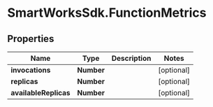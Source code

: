 # SmartWorksSdk.FunctionMetrics

## Properties

Name | Type | Description | Notes
------------ | ------------- | ------------- | -------------
**invocations** | **Number** |  | [optional] 
**replicas** | **Number** |  | [optional] 
**availableReplicas** | **Number** |  | [optional] 


